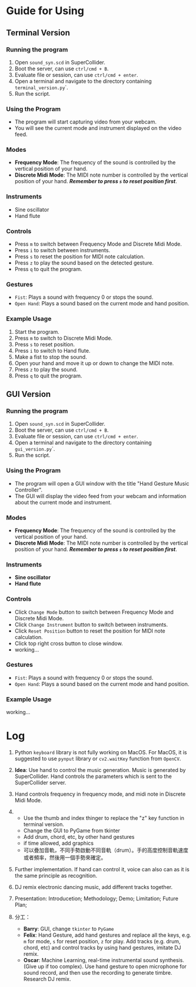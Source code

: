 # Guide for Using

## Terminal Version

### Running the program

1. Open `sound_syn.scd` in SuperCollider.
2. Boot the server, can use `ctrl/cmd + B`.
3. Evaluate file or session, can use `ctrl/cmd + enter`.
4. Open a terminal and navigate to the directory containing `terminal_version.py`</mark>`.
5. Run the script.

### Using the Program

- The program will start capturing video from your webcam.
- You will see the current mode and instrument displayed on the video feed.

### Modes

- **Frequency Mode**: The frequency of the sound is controlled by the vertical position of your hand.
- **Discrete Midi Mode**: The MIDI note number is controlled by the vertical position of your hand. **_Remember to press `s` to reset position first_**.

### Instruments

- Sine oscillator
- Hand flute

### Controls

- Press `m` to switch between Frequency Mode and Discrete Midi Mode.
- Press `i` to switch between instruments.
- Press `s` to reset the position for MIDI note calculation.
- Press `z` to play the sound based on the detected gesture.
- Press `q` to quit the program.

### Gestures

- `Fist`: Plays a sound with frequency 0 or stops the sound.
- `Open Hand`: Plays a sound based on the current mode and hand position.

### Example Usage

1. Start the program.
2. Press `m` to switch to Discrete Midi Mode.
3. Press `s` to reset position.
4. Press `i` to switch to Hand flute.
5. Make a fist to stop the sound.
6. Open your hand and move it up or down to change the MIDI note.
7. Press `z` to play the sound.
8. Press `q` to quit the program.

## GUI Version

### Running the program

1. Open `sound_syn.scd` in SuperCollider.
2. Boot the server, can use `ctrl/cmd + B`.
3. Evaluate file or session, can use `ctrl/cmd + enter`.
4. Open a terminal and navigate to the directory containing `gui_version.py`</mark>`.
5. Run the script.

### Using the Program

- The program will open a GUI window with the title "Hand Gesture Music Controller".
- The GUI will display the video feed from your webcam and information about the current mode and instrument.

### Modes

- **Frequency Mode**: The frequency of the sound is controlled by the vertical position of your hand.
- **Discrete Midi Mode**: The MIDI note number is controlled by the vertical position of your hand. **_Remember to press `s` to reset position first_**.

### Instruments

- **Sine oscillator**
- **Hand flute**

### Controls

- Click `Change Mode` button to switch between Frequency Mode and Discrete Midi Mode.
- Click `Change Instrument` button to switch between instruments.
- Click `Reset Position` button to reset the position for MIDI note calculation.
- Click top right cross button to close window.
- working...

### Gestures

- `Fist`: Plays a sound with frequency 0 or stops the sound.
- `Open Hand`: Plays a sound based on the current mode and hand position.

### Example Usage

working...

# Log

1. Python `keyboard` library is not fully working on MacOS. For MacOS, it is suggested to use `pynput` library or `cv2.waitKey` function from `OpenCV`.

2. **Idea**: Use hand to control the music generation. Music is generated by SuperCollider. Hand controls the parameters which is sent to the SuperCollider server.

3. Hand controls frequency in frequency mode, and midi note in Discrete Midi Mode.

4. - Use the thumb and index thinger to replace the "z" key function in terminal version.
   - Change the GUI to PyGame from tkinter
   - Add drum, chord, etc, by other hand gestures
   - if time allowed, add graphics
   - 可以疊加音軌，不同手勢啟動不同音軌（drum）。手的高度控制音軌速度或者頻率，然後用一個手勢來確定。

5. Further implementation. If hand can control it, voice can also can as it is the same principle as recognition.

6. DJ remix electronic dancing music, add different tracks together.

7. Presentation: Introducetion; Methodology; Demo; Limitation; Future Plan;

8. 分工：
   - **Barry**: GUI, change `tkinter` to `PyGame`
   - **Felix**: Hand Gesture, add hand gestures and replace all the keys, e.g. `m` for mode, `s` for reset position, `z` for play. Add tracks (e.g. drum, chord, etc) and control tracks by using hand gestures, imitate DJ remix.
   - **Oscar**: Machine Learning, real-time instrumental sound synthesis. (Give up if too complex). Use hand gesture to open microphone for sound record, and then use the recording to generate timbre. Research DJ remix.
